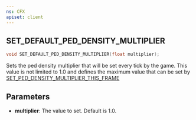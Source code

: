 ```yaml
---
ns: CFX
apiset: client
---
```

## SET_DEFAULT_PED_DENSITY_MULTIPLIER

```c
void SET_DEFAULT_PED_DENSITY_MULTIPLIER(float multiplier);
```

Sets the ped density multiplier that will be set every tick by the game. This value is not limited to 1.0 and defines the maximum value that can be set by [SET_PED_DENSITY_MULTIPLIER_THIS_FRAME](#_0x95E3D6257B166CF2)

## Parameters
* **multiplier**: The value to set. Default is 1.0.
